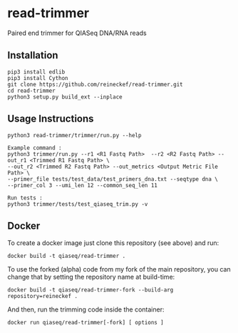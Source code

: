 # read-trimmer
Paired end trimmer for QIASeq DNA/RNA reads 

## Installation
```
pip3 install edlib
pip3 install Cython
git clone https://github.com/reineckef/read-trimmer.git
cd read-trimmer
python3 setup.py build_ext --inplace
```

## Usage Instructions

```
python3 read-trimmer/trimmer/run.py --help

Example command :
python3 trimmer/run.py --r1 <R1 Fastq Path>  --r2 <R2 Fastq Path> --out_r1 <Trimmed R1 Fastq Path> \
--out_r2 <Trimmed R2 Fastq Path> --out_metrics <Output Metric File Path> \
--primer_file tests/test_data/test_primers_dna.txt --seqtype dna \
--primer_col 3 --umi_len 12 --common_seq_len 11

Run tests :
python3 trimmer/tests/test_qiaseq_trim.py -v
```

## Docker

To create a docker image just clone this repository (see above) 
and run:

```
docker build -t qiaseq/read-trimmer .
```

To use the forked (alpha) code from my fork of the main repository, 
you can change that by setting the repository name at build-time:

```
docker build -t qiaseq/read-trimmer-fork --build-arg repository=reineckef .
```

And then, run the trimming code inside the container:

```
docker run qiaseq/read-trimmer[-fork] [ options ]
```
